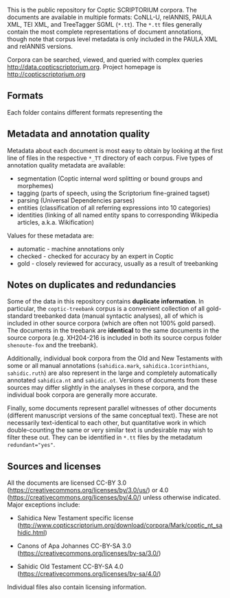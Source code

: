 This is the public repository for Coptic SCRIPTORIUM corpora.  The documents are available in multiple formats: CoNLL-U, relANNIS, PAULA XML, TEI XML, and TreeTagger SGML (`*.tt`). The `*.tt` files generally contain the most complete representations of document annotations, though note that corpus level metadata is only included in the PAULA XML and relANNIS versions.

Corpora can be searched, viewed, and queried with complex queries http://data.copticscriptorium.org.  Project homepage is http://copticscriptorium.org

## Formats

Each folder contains different formats representing the

## Metadata and annotation quality

Metadata about each document is most easy to obtain by looking at the first line of files in the respective `*_TT` directory of each corpus. Five types of annotation quality metadata are available:

  * segmentation (Coptic internal word splitting or bound groups and morphemes)
  * tagging (parts of speech, using the Scriptorium fine-grained tagset)
  * parsing (Universal Dependencies parses)
  * entities (classification of all referring expressions into 10 categories)
  * identities (linking of all named entity spans to corresponding Wikipedia articles, a.k.a. Wikification)

Values for these metadata are:

  * automatic - machine annotations only 
  * checked - checked for accuracy by an expert in Coptic
  * gold - closely reviewed for accuracy, usually as a result of treebanking

## Notes on duplicates and redundancies

Some of the data in this repository contains **duplicate information**. In particular, the `coptic-treebank` corpus is a convenient collection of all gold-standard treebanked data (manual syntactic analyses), all of which is included in other source corpora (which are often not 100% gold parsed). The documents in the treebank are **identical** to the same documents in the source corpora (e.g. XH204-216 is included in both its source corpus folder `shenoute-fox` and the treebank).

Additionally, individual book corpora from the Old and New Testaments with some or all manual annotations (`sahidica.mark`, `sahidica.1corinthians`, `sahidic.ruth`) are also represent in the large and completely automatically annotated `sahidica.nt` and `sahidic.ot`. Versions of documents from these sources may differ slightly in the analyses in these corpora, and the individual book corpora are generally more accurate.

Finally, some documents represent parallel witnesses of other documents (different manuscript versions of the same conceptual text). These are not necessarily text-identical to each other, but quantitative work in which double-counting the same or very similar text is undesirable may wish to filter these out. They can be identified in `*.tt` files by the metadatum `redundant="yes"`.

## Sources and licenses 

All the documents are licensed CC-BY 3.0 (https://creativecommons.org/licenses/by/3.0/us/) or 4.0 (https://creativecommons.org/licenses/by/4.0/) unless otherwise indicated.  Major exceptions include:

-  Sahidica New Testament specific license (http://www.copticscriptorium.org/download/corpora/Mark/coptic_nt_sahidic.html)

-  Canons of Apa Johannes CC-BY-SA 3.0 (https://creativecommons.org/licenses/by-sa/3.0/)

-  Sahidic Old Testament CC-BY-SA 4.0 (https://creativecommons.org/licenses/by-sa/4.0/)

Individual files also contain licensing information.
